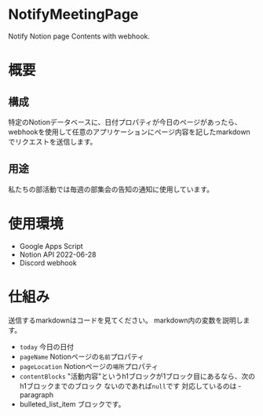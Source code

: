 # NotifyMeetingPage
Notify Notion page Contents with webhook.
  
# 概要
## 構成
特定のNotionデータベースに、日付プロパティが今日のページがあったら、webhookを使用して任意のアプリケーションにページ内容を記したmarkdownでリクエストを送信します。
## 用途
私たちの部活動では毎週の部集会の告知の通知に使用しています。

# 使用環境
- Google Apps Script
- Notion API 2022-06-28
- Discord webhook

# 仕組み
送信するmarkdownはコードを見てください。
markdown内の変数を説明します。
- `today`
今日の日付
- `pageName`
Notionページの`名前`プロパティ
- `pageLocation`
Notionページの`場所`プロパティ
- `contentBlocks`
"活動内容"というh1ブロックが1ブロック目にあるなら、次のh1ブロックまでのブロック
ないのであれば`null`です
対応しているのは
‐ paragraph
- bulleted_list_item
ブロックです。
